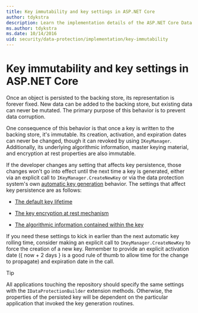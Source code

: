 ```yaml
---
title: Key immutability and key settings in ASP.NET Core
author: tdykstra
description: Learn the implementation details of the ASP.NET Core Data Protection key immutability APIs.
ms.author: tdykstra
ms.date: 10/14/2016
uid: security/data-protection/implementation/key-immutability
---
```


# Key immutability and key settings in ASP.NET Core

Once an object is persisted to the backing store, its representation is forever fixed. New data can be added to the backing store, but existing data can never be mutated. The primary purpose of this behavior is to prevent data corruption.

One consequence of this behavior is that once a key is written to the backing store, it's immutable. Its creation, activation, and expiration dates can never be changed, though it can revoked by using `IKeyManager`. Additionally, its underlying algorithmic information, master keying material, and encryption at rest properties are also immutable.

If the developer changes any setting that affects key persistence, those changes won't go into effect until the next time a key is generated, either via an explicit call to `IKeyManager.CreateNewKey` or via the data protection system's own [automatic key generation](xref:security/data-protection/implementation/key-management#data-protection-implementation-key-management) behavior. The settings that affect key persistence are as follows:

* [The default key lifetime](xref:security/data-protection/implementation/key-management#data-protection-implementation-key-management)

* [The key encryption at rest mechanism](xref:security/data-protection/implementation/key-encryption-at-rest)

* [The algorithmic information contained within the key](xref:security/data-protection/configuration/overview#changing-algorithms-with-usecryptographicalgorithms)

If you need these settings to kick in earlier than the next automatic key rolling time, consider making an explicit call to `IKeyManager.CreateNewKey` to force the creation of a new key. Remember to provide an explicit activation date ({ now + 2 days } is a good rule of thumb to allow time for the change to propagate) and expiration date in the call.

>[!TIP]
> All applications touching the repository should specify the same settings with the `IDataProtectionBuilder` extension methods. Otherwise, the properties of the persisted key will be dependent on the particular application that invoked the key generation routines.
